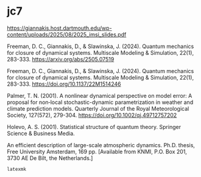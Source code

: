 # jc7

https://giannakis.host.dartmouth.edu/wp-content/uploads/2025/08/2025_imsi_slides.pdf

Freeman, D. C., Giannakis, D., & Slawinska, J. (2024). Quantum
mechanics for closure of dynamical systems. Multiscale Modeling &
Simulation, 22(1), 283-333. https://arxiv.org/abs/2505.07519

Freeman, D. C., Giannakis, D., & Slawinska, J. (2024). Quantum
mechanics for closure of dynamical systems. Multiscale Modeling &
Simulation, 22(1), 283-333. https://doi.org/10.1137/22M1514246

Palmer, T. N. (2001). A nonlinear dynamical perspective on model
error: A proposal for non‐local stochastic-dynamic parametrization in
weather and climate prediction models. Quarterly Journal of the Royal
Meteorological Society, 127(572),
279-304. https://doi.org/10.1002/qj.49712757202

Holevo, A. S. (2001). Statistical structure of quantum
theory. Springer Science & Business Media.

An efficient description of large-scale atmospheric
dynamics. Ph.D. thesis, Free University Amsterdam, 169 pp. [Available
from KNMI, P.O. Box 201, 3730 AE De Bilt, the Netherlands.]

```
latexmk
```
